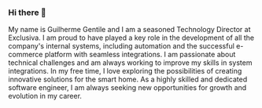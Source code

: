 ### Hi there 👋

My name is Guilherme Gentile and I am a seasoned Technology Director at Exclusiva. I am proud to have played a key role in the development of all the company's internal systems, including automation and the successful e-commerce platform with seamless integrations. I am passionate about technical challenges and am always working to improve my skills in system integrations. In my free time, I love exploring the possibilities of creating innovative solutions for the smart home. As a highly skilled and dedicated software engineer, I am always seeking new opportunities for growth and evolution in my career.

<!--
**Guigass/guigass** is a ✨ _special_ ✨ repository because its `README.md` (this file) appears on your GitHub profile.

Here are some ideas to get you started:

- 🔭 I’m currently working on ...
- 🌱 I’m currently learning ...
- 👯 I’m looking to collaborate on ...
- 🤔 I’m looking for help with ...
- 💬 Ask me about ...
- 📫 How to reach me: ...
- 😄 Pronouns: ...
- ⚡ Fun fact: ...
-->

